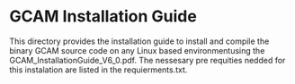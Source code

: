 # GCAM Installation Guide
This directory provides the installation guide to install and compile the binary GCAM source code on  any Linux based environmentusing the GCAM_InstallationGuide_V6_0.pdf.
The nessesary pre requities nedded for this instalation are listed in the requierments.txt.
